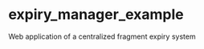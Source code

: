 expiry_manager_example
======================

Web application of a centralized fragment expiry system
